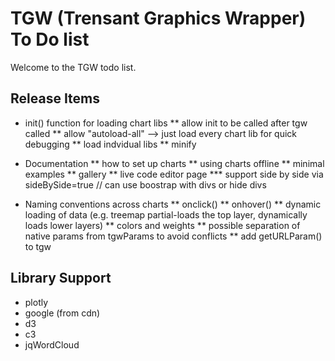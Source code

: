 # TGW  (Trensant Graphics Wrapper) To Do list

Welcome to the TGW todo list.


## Release Items
* init() function for loading chart libs
** allow init to be called after tgw called
** allow "autoload-all" --> just load every chart lib for quick debugging
** load indvidual libs
** minify


* Documentation
** how to set up charts
** using charts offline 
** minimal examples
** gallery
** live code editor page
*** support side by side via sideBySide=true  // can use boostrap with divs or hide divs

* Naming conventions across charts
** onclick()
** onhover()
** dynamic loading of data (e.g. treemap partial-loads the top layer, dynamically loads lower layers)
** colors and weights
** possible separation of native params from tgwParams to avoid conflicts
** add getURLParam() to tgw

## Library Support
* plotly
* google (from cdn)
* d3
* c3 
* jqWordCloud


